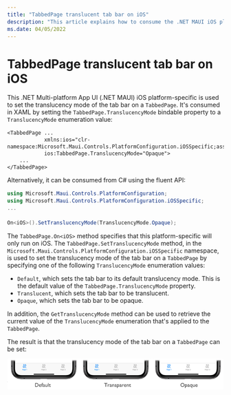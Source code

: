 ```yaml
---
title: "TabbedPage translucent tab bar on iOS"
description: "This article explains how to consume the .NET MAUI iOS platform-specific that sets the translucency mode of the tab bar on a TabbedPage."
ms.date: 04/05/2022
---
```


# TabbedPage translucent tab bar on iOS

This .NET Multi-platform App UI (.NET MAUI) iOS platform-specific is used to set the translucency mode of the tab bar on a `TabbedPage`. It's consumed in XAML by setting the `TabbedPage.TranslucencyMode` bindable property to a `TranslucencyMode` enumeration value:

```xaml
<TabbedPage ...
            xmlns:ios="clr-namespace:Microsoft.Maui.Controls.PlatformConfiguration.iOSSpecific;assembly=Microsoft.Maui.Controls"
            ios:TabbedPage.TranslucencyMode="Opaque">
    ...
</TabbedPage>
```

Alternatively, it can be consumed from C# using the fluent API:

```csharp
using Microsoft.Maui.Controls.PlatformConfiguration;
using Microsoft.Maui.Controls.PlatformConfiguration.iOSSpecific;
...

On<iOS>().SetTranslucencyMode(TranslucencyMode.Opaque);
```

The `TabbedPage.On<iOS>` method specifies that this platform-specific will only run on iOS. The `TabbedPage.SetTranslucencyMode` method, in the `Microsoft.Maui.Controls.PlatformConfiguration.iOSSpecific` namespace, is used to set the translucency mode of the tab bar on a `TabbedPage` by specifying one of the following `TranslucencyMode` enumeration values:

- `Default`, which sets the tab bar to its default translucency mode. This is the default value of the `TabbedPage.TranslucencyMode` property.
- `Translucent`, which sets the tab bar to be translucent.
- `Opaque`, which sets the tab bar to be opaque.

In addition, the `GetTranslucencyMode` method can be used to retrieve the current value of the `TranslucencyMode` enumeration that's applied to the `TabbedPage`.

The result is that the translucency mode of the tab bar on a `TabbedPage` can be set:

![Screenshot of translucent and opaque tab bars on iOS](media/tabbedpage-translucent-tabbar/translucencymodes.png)
